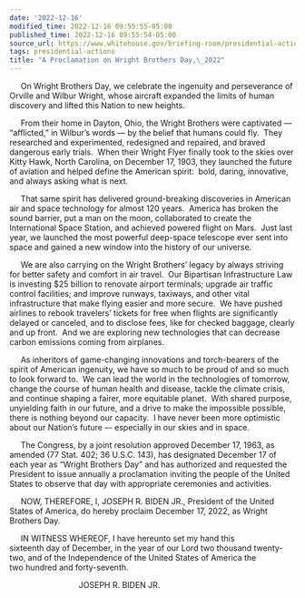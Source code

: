 ```yaml
---
date: '2022-12-16'
modified_time: 2022-12-16 09:55:55-05:00
published_time: 2022-12-16 09:55:54-05:00
source_url: https://www.whitehouse.gov/briefing-room/presidential-actions/2022/12/16/a-proclamation-on-wright-brothers-day-2022/
tags: presidential-actions
title: "A Proclamation on Wright Brothers Day,\_2022"
---
```

 
     On Wright Brothers Day, we celebrate the ingenuity and perseverance
of Orville and Wilbur Wright, whose aircraft expanded the limits of
human discovery and lifted this Nation to new heights.  

     From their home in Dayton, Ohio, the Wright Brothers were
captivated — “afflicted,” in Wilbur’s words — by the belief that humans
could fly.  They researched and experimented, redesigned and repaired,
and braved dangerous early trials.  When their Wright Flyer finally took
to the skies over Kitty Hawk, North Carolina, on December 17, 1903, they
launched the future of aviation and helped define the American spirit:
 bold, daring, innovative, and always asking what is next.

     That same spirit has delivered ground-breaking discoveries in
American air and space technology for almost 120 years.  America has
broken the sound barrier, put a man on the moon, collaborated to create
the International Space Station, and achieved powered flight on Mars. 
Just last year, we launched the most powerful deep-space telescope ever
sent into space and gained a new window into the history of our
universe. 

     We are also carrying on the Wright Brothers’ legacy by always
striving for better safety and comfort in air travel.  Our Bipartisan
Infrastructure Law is investing $25 billion to renovate airport
terminals; upgrade air traffic control facilities; and improve runways,
taxiways, and other vital infrastructure that make flying easier and
more secure.  We have pushed airlines to rebook travelers’ tickets for
free when flights are significantly delayed or canceled, and to disclose
fees, like for checked baggage, clearly and up front.  And we are
exploring new technologies that can decrease carbon emissions coming
from airplanes.

     As inheritors of game-changing innovations and torch-bearers of the
spirit of American ingenuity, we have so much to be proud of and so much
to look forward to.  We can lead the world in the technologies of
tomorrow, change the course of human health and disease, tackle the
climate crisis, and continue shaping a fairer, more equitable planet. 
With shared purpose, unyielding faith in our future, and a drive to make
the impossible possible, there is nothing beyond our capacity.  I have
never been more optimistic about our Nation’s future –- especially in
our skies and in space.

     The Congress, by a joint resolution approved December 17, 1963, as
amended (77 Stat. 402; 36 U.S.C. 143), has designated December 17 of
each year as “Wright Brothers Day” and has authorized and requested the
President to issue annually a proclamation inviting the people of the
United States to observe that day with appropriate ceremonies and
activities.

     NOW, THEREFORE, I, JOSEPH R. BIDEN JR., President of the United
States of America, do hereby proclaim December 17, 2022, as Wright
Brothers Day.

     IN WITNESS WHEREOF, I have hereunto set my hand this  
sixteenth day of December, in the year of our Lord
two thousand twenty-two, and of the Independence of the United States
of America the two hundred and forty-seventh.

                               JOSEPH R. BIDEN JR.
